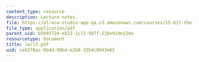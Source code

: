 ```yaml
---
content_type: resource
description: Lecture notes.
file: https://ol-ocw-studio-app-qa.s3.amazonaws.com/courses/15-617-the-law-of-corporate-finance-and-financial-markets-spring-2004/ce82f8ac0bdd98bde2b933b4c0943e65_lec13.pdf
file_type: application/pdf
parent_uid: b5693724-eb22-1c72-507f-228e91de124e
resourcetype: Document
title: lec13.pdf
uid: ce82f8ac-0bdd-98bd-e2b9-33b4c0943e65
---
```

